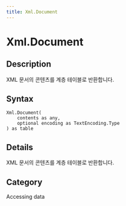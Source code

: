 ```yaml
---
title: Xml.Document
---
```


# Xml.Document


## Description

XML 문서의 콘텐츠를 계층 테이블로 반환합니다.


## Syntax

```powerquery
Xml.Document(
    contents as any,
    optional encoding as TextEncoding.Type
) as table
```


## Details

XML 문서의 콘텐츠를 계층 테이블로 반환합니다.



## Category
Accessing data
